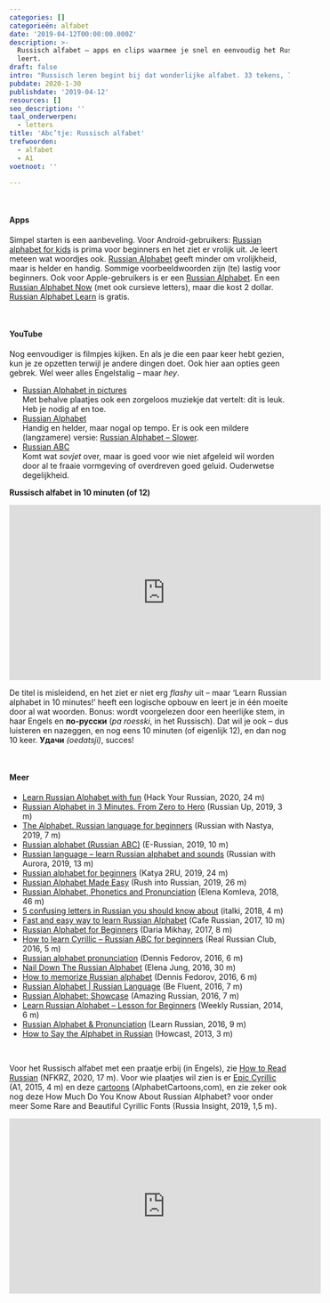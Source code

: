 ```yaml
---
categories: []
categorieën: alfabet
date: '2019-04-12T00:00:00.000Z'
description: >-
  Russisch alfabet – apps en clips waarmee je snel en eenvoudig het Russisch abc
  leert.
draft: false
intro: "Russisch leren begint bij dat wonderlijke alfabet. 33 tekens, 7 meer slechts dan in ons abc, dus hoe moeilijk kan het zijn? Zelf ontdekken natuurlijk. Met apps bijvoorbeeld: keus genoeg in Google Play en Apple App, vaak gratis. Of door clips te kijken en luisteren –\_ook al voor niks. De tweede taal is meestal Engels."
pubdate: 2020-1-30
publishdate: '2019-04-12'
resources: []
seo_description: ''
taal_onderwerpen:
  - letters
title: 'Abc’tje: Russisch alfabet'
trefwoorden:
  - alfabet
  - A1
voetnoot: ''

---
```



<br/>

#### Apps

Simpel starten is een aanbeveling. Voor Android-gebruikers: [Russian alphabet for kids](https://play.google.com/store/apps/details?id=jqsoft.games.kids.alphabet) is prima voor beginners en het ziet er vrolijk uit. Je leert meteen wat woordjes ook. [Russian Alphabet](https://play.google.com/store/apps/details?id=com.dgsoftware.russianalphabet_sl) geeft minder om vrolijkheid, maar is helder en handig. Sommige voorbeeldwoorden zijn (te) lastig voor beginners. 
Ook voor Apple-gebruikers is er een [Russian Alphabet](https://itunes.apple.com/nl/app/russian-alphabet/id389927786?mt=8). En een [Russian Alphabet Now](https://itunes.apple.com/us/app/russian-alphabet-now/id1191381438?mt=8) (met ook cursieve letters), maar die kost 2 dollar. [Russian Alphabet Learn](https://itunes.apple.com/us/app/russian-alphabet-learn/id664969042?mt=8) is gratis.

<br/>

#### YouTube

Nog eenvoudiger is filmpjes kijken. En als je die een paar keer hebt gezien, kun je ze opzetten terwijl je andere dingen doet. Ook hier aan opties geen gebrek. Wel weer alles Engelstalig – maar *hey*.


- [Russian Alphabet in pictures](https://www.youtube.com/watch?v=7j0FxOMX2qY)<br/>Met behalve plaatjes ook een zorgeloos muziekje dat vertelt: dit is leuk. Heb je nodig af en toe.
- [Russian Alphabet](https://www.youtube.com/watch?v=7IsoeDitsBA)<br/>
  Handig en helder, maar nogal op tempo. Er is ook een mildere (langzamere) versie: [Russian Alphabet – Slower](https://www.youtube.com/watch?v=fhtL3SJNvWI).
- [Russian ABC](https://www.youtube.com/watch?v=RhrSpf8kaqQ)<br/>
  Komt wat *sovjet* over, maar is goed voor wie niet afgeleid wil worden door al te fraaie vormgeving of overdreven goed geluid. Ouderwetse degelijkheid.

 

**Russisch alfabet in 10 minuten (of 12)**

<iframe width="560" height="315" src="https://www.youtube.com/embed/1Ed_bRD7TBk" frameborder="0" allow="accelerometer; autoplay; encrypted-media; gyroscope; picture-in-picture" allowfullscreen></iframe>

<br/>


De titel is misleidend, en het ziet er niet erg *flashy* uit – maar ‘Learn Russian alphabet in 10 minutes!’ heeft een logische opbouw en leert je in één moeite door al wat woorden. Bonus: wordt voorgelezen door een heerlijke stem, in haar Engels en  **по-русски** (*pa roesski*, in het Russisch). Dat wil je ook – dus luisteren en nazeggen, en nog eens 10 minuten (of eigenlijk 12), en dan nog 10 keer. **Удачи** *(oedatsji)*, succes!


<br/>


#### Meer

- [Learn Russian Alphabet with fun](https://youtu.be/iypPRj1P7fc) (Hack Your Russian, 2020, 24 m)
- [Russian Alphabet in 3 Minutes. From Zero to Hero](https://youtu.be/cNMAzvk_KNs) (Russian Up, 2019, 3 m)
- [The Alphabet. Russian language for beginners](https://youtu.be/E7lC9D23Jqw) (Russian with Nastya, 2019, 7 m)
- [Russian alphabet (Russian ABC)](https://youtu.be/XzvS63g0sBo) (E-Russian, 2019, 10 m)
- [Russian language – learn Russian alphabet and sounds](https://youtu.be/xk1UXejZXGA) (Russian with Aurora, 2019, 13 m)
- [Russian alphabet for beginners](https://youtu.be/WB1KfbjJsqc) (Katya 2RU, 2019, 24 m)
- [Russian Alphabet Made Easy](https://youtu.be/7zoRACKn_7M) (Rush into Russian, 2019, 26 m)
- [Russian Alphabet, Phonetics and Pronunciation](https://youtu.be/7Hsj_9iq_e4) (Elena Komleva, 2018, 46 m)
- [5 confusing letters in Russian you should know about](https://youtu.be/gVWhvTYl5L4) (italki, 2018, 4 m)
- [Fast and easy way to learn Russian Alphabet](https://youtu.be/Yy4ylaQBxlE) (Cafe Russian, 2017, 10 m)
- [Russian Alphabet for Beginners](https://youtu.be/9j5Uj1RTzTc) (Daria Mikhay, 2017, 8 m)
- [How to learn Cyrillic – Russian ABC for beginners](https://youtu.be/uQXjaYOgTGc) (Real Russian Club, 2016, 5 m)
- [Russian alphabet pronunciation](https://youtu.be/9k7ZM4_s4sY) (Dennis Fedorov, 2016, 6 m)
- [Nail Down The Russian Alphabet](https://youtu.be/C_tWI2xeBLA) (Elena Jung, 2016, 30 m)
- [How to memorize Russian alphabet](https://youtu.be/b1DRtAWK65Y) (Dennis Fedorov, 2016, 6 m)
- [Russian Alphabet | Russian Language](https://youtu.be/E6TdHgYMfjo) (Be Fluent, 2016, 7 m)
- [Russian Alphabet: Showcase](https://youtu.be/jzNcMeF6bKQ) (Amazing Russian, 2016, 7 m)
- [Learn Russian Alphabet – Lesson for Beginners](https://youtu.be/oYFFlPKrvps) (Weekly Russian, 2014, 6 m)
- [Russian Alphabet & Pronunciation](https://youtu.be/uC7MOhRPy4Q) (Learn Russian, 2016, 9 m)
- [How to Say the Alphabet in Russian](https://youtu.be/0u0lfWiQHNE) (Howcast, 2013, 3 m)

<br/>

Voor het Russisch alfabet met een praatje erbij (in Engels), zie [How to Read Russian](https://youtu.be/-1LaSb-8_uQ) (NFKRZ, 2020, 17 m). Voor wie plaatjes wil zien is er [Epic Cyrillic](https://youtu.be/KIyaZirHLOA) (A1, 2015, 4 m) en deze [cartoons](https://www.alphabetcartoons.com/russian-alphabet/) (AlphabetCartoons,com), en zie zeker ook nog deze How Much Do You Know About Russian Alphabet? voor onder meer Some Rare and Beautiful Cyrillic Fonts (Russia Insight, 2019, 1,5 m).


<iframe width="560" height="315" src="https://www.youtube.com/embed/jMCWi4_IaR4" frameborder="0" allow="accelerometer; autoplay; encrypted-media; gyroscope; picture-in-picture" allowfullscreen></iframe>
